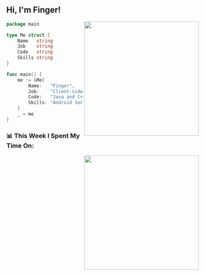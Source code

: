 <h2> Hi, I'm Finger!</h2>
<img align='right' src="https://github-readme-stats.anuraghazra1.vercel.app/api?username=spianmo&show_icons=true&include_all_commits=true&count_private=true&hide=contribs,prs" width="300">


```go
package main

type Me struct {
	Name   string
	Job    string
	Code   string
	Skills string
}

func main() {
	me := &Me{
		Name:   "Finger",
		Job:    "Client-side Engineer",
		Code:   "Java and C++ and Others",
		Skills: "Android Security NLP ^o^",
	}
	_ = me
}
```


<h3>📊 This Week I Spent My Time On:</h3>
<img align='right' src="https://spotify-github-profile.vercel.app/api/view?uid=zbgk3g7ojwjwrwrleo6u8mhub&cover_image=true&theme=novatorem" width="300">

<!--START_SECTION:waka-->
<!--END_SECTION:waka-->
